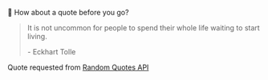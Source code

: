 📣 How about a quote before you go?

> It is not uncommon for people to spend their whole life waiting to start living.
>
> <p>- Eckhart Tolle</p>

Quote requested from [Random Quotes API](https://github.com/lukePeavey/quotable)
